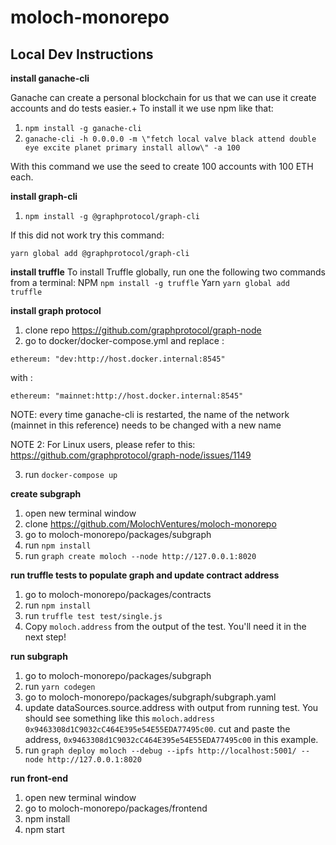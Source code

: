# moloch-monorepo

## Local Dev Instructions

**install ganache-cli**
  
  Ganache can create a personal blockchain for us that we can use it create accounts and do tests easier.+
  To install it we use npm like that:
  
1. `npm install -g ganache-cli`
2. `ganache-cli -h 0.0.0.0 -m \"fetch local valve black attend double eye excite planet primary install allow\" -a 100`
  
  With this command we use the seed to create 100 accounts with 100 ETH each. 

**install graph-cli**
1. `npm install -g @graphprotocol/graph-cli`

If this did not work try this command:

`yarn global add @graphprotocol/graph-cli`

**install truffle**
To install Truffle globally, run one the following two commands from a terminal:
NPM
`npm install -g truffle`
Yarn
`yarn global add truffle`

**install graph protocol**
1. clone repo https://github.com/graphprotocol/graph-node
2. go to docker/docker-compose.yml and replace :

`ethereum: "dev:http://host.docker.internal:8545"` 

with :

`ethereum: "mainnet:http://host.docker.internal:8545"` 

NOTE: every time ganache-cli is restarted, the name of the network (mainnet in this reference) needs to be changed with a new name

NOTE 2: For Linux users, please refer to this: https://github.com/graphprotocol/graph-node/issues/1149

3. run `docker-compose up`

**create subgraph**
1. open new terminal window
2. clone https://github.com/MolochVentures/moloch-monorepo
3. go to moloch-monorepo/packages/subgraph
4. run `npm install`
5. run `graph create moloch --node http://127.0.0.1:8020`

**run truffle tests to populate graph and update contract address**
1. go to moloch-monorepo/packages/contracts
2. run `npm install`
3. run `truffle test test/single.js`
4. Copy `moloch.address` from the output of the test. You'll need it in the next step!

**run subgraph**
1. go to moloch-monorepo/packages/subgraph
2. run `yarn codegen`
3. go to  moloch-monorepo/packages/subgraph/subgraph.yaml
4. update dataSources.source.address with output from running test. You should see something like this `moloch.address 0x9463308d1C9032cC464E395e54E55EDA77495c00`. cut and paste the address, `0x9463308d1C9032cC464E395e54E55EDA77495c00` in this example.
5. run `graph deploy moloch --debug --ipfs http://localhost:5001/ --node http://127.0.0.1:8020`

**run front-end**
1. open new terminal window
2. go to moloch-monorepo/packages/frontend
3. npm install
4. npm start

